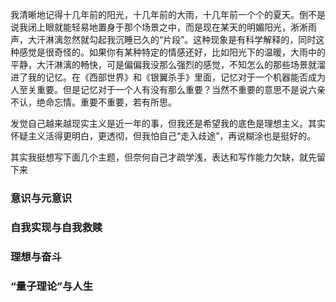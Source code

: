 我清晰地记得十几年前的阳光，十几年前的大雨，十几年前一个个的夏天。倒不是说我闭上眼就能轻易地置身于那个场景之中，而是现在某天的明媚阳光，淅淅雨声，大汗淋漓忽然就勾起我沉睡已久的“片段”。这种现象是有科学解释的，同时这种感觉是很奇怪的。如果你有某种特定的情感还好，比如阳光下的温暖，大雨中的平静，大汗淋漓的畅快，可是偏偏我没那么强烈的感觉，不知怎么的那些场景就溜进了我的记忆。在《西部世界》和《银翼杀手》里面，记忆对于一个机器能否成为人至关重要。但是记忆对于一个人有没有那么重要？当然不重要的意思不是说六亲不认，绝命忘情。重要不重要，若有所思。

发觉自己越来越现实主义是近一年的事，但我还是希望我的底色是理想主义。其实怀疑主义活得更明白，更透彻，但我怕自己“走入歧途”，再说糊涂也是挺好的。

其实我挺想写下面几个主题，但奈何自己才疏学浅，表达和写作能力欠缺，就先留下来


### 意识与元意识

### 自我实现与自我救赎

### 理想与奋斗

### “量子理论”与人生